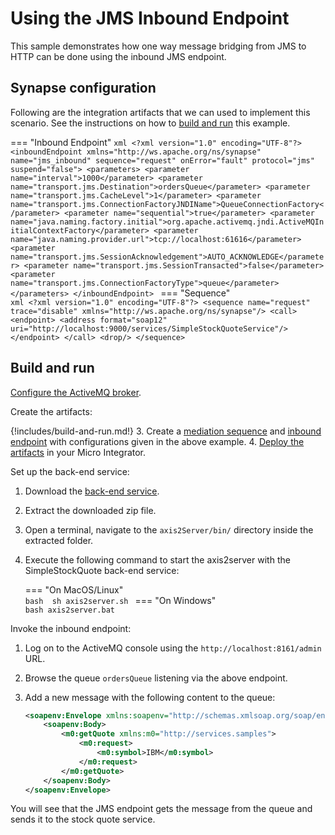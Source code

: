 # Using the JMS Inbound Endpoint
This sample demonstrates how one way message bridging from JMS to HTTP can be done using the inbound JMS endpoint.

## Synapse configuration

Following are the integration artifacts that we can used to implement this scenario. See the instructions on how to [build and run](#build-and-run) this example.

=== "Inbound Endpoint"
    ```xml
     <?xml version="1.0" encoding="UTF-8"?>
     <inboundEndpoint xmlns="http://ws.apache.org/ns/synapse" name="jms_inbound" sequence="request" onError="fault" protocol="jms" suspend="false">
        <parameters>
           <parameter name="interval">1000</parameter>
           <parameter name="transport.jms.Destination">ordersQueue</parameter>
           <parameter name="transport.jms.CacheLevel">1</parameter>
           <parameter name="transport.jms.ConnectionFactoryJNDIName">QueueConnectionFactory</parameter>
           <parameter name="sequential">true</parameter>
           <parameter name="java.naming.factory.initial">org.apache.activemq.jndi.ActiveMQInitialContextFactory</parameter>
           <parameter name="java.naming.provider.url">tcp://localhost:61616</parameter>
           <parameter name="transport.jms.SessionAcknowledgement">AUTO_ACKNOWLEDGE</parameter>
           <parameter name="transport.jms.SessionTransacted">false</parameter>
           <parameter name="transport.jms.ConnectionFactoryType">queue</parameter>
        </parameters>
     </inboundEndpoint>
    ```
=== "Sequence"    
    ```xml
    <?xml version="1.0" encoding="UTF-8"?>
    <sequence name="request" trace="disable" xmlns="http://ws.apache.org/ns/synapse"/>
      <call>
         <endpoint>
            <address format="soap12" uri="http://localhost:9000/services/SimpleStockQuoteService"/>
         </endpoint>
      </call>
      <drop/>
    </sequence>
    ```

## Build and run

[Configure the ActiveMQ broker]({{base_path}}/install-and-setup/setup/brokers/configure-with-activemq).

Create the artifacts:

{!includes/build-and-run.md!}
3. Create a [mediation sequence]({{base_path}}/develop/creating-artifacts/creating-reusable-sequences) and [inbound endpoint]({{base_path}}/develop/creating-artifacts/creating-an-inbound-endpoint) with configurations given in the above example.
4. [Deploy the artifacts]({{base_path}}/develop/deploy-artifacts) in your Micro Integrator.

Set up the back-end service:

1. Download the [back-end service](https://github.com/wso2-docs/WSO2_EI/blob/master/Back-End-Service/axis2Server.zip).
2. Extract the downloaded zip file.
3. Open a terminal, navigate to the `axis2Server/bin/` directory inside the extracted folder.
4. Execute the following command to start the axis2server with the SimpleStockQuote back-end service:

    === "On MacOS/Linux"   
          ```bash 
          sh axis2server.sh
          ```
    === "On Windows"                
          ```bash
          axis2server.bat
          ```

Invoke the inbound endpoint:

1. Log on to the ActiveMQ console using the `http://localhost:8161/admin` URL.
2. Browse the queue `ordersQueue` listening via the above endpoint.
3. Add a new message with the following content to the queue:

    ```xml
    <soapenv:Envelope xmlns:soapenv="http://schemas.xmlsoap.org/soap/envelope/" xmlns:wsa="http://www.w3.org/2005/08/addressing">
        <soapenv:Body>
            <m0:getQuote xmlns:m0="http://services.samples"> 
                <m0:request>
                    <m0:symbol>IBM</m0:symbol>
                </m0:request>
            </m0:getQuote>
        </soapenv:Body>
    </soapenv:Envelope>
    ```

You will see that the JMS endpoint gets the message from the queue and sends it to the stock quote service.
